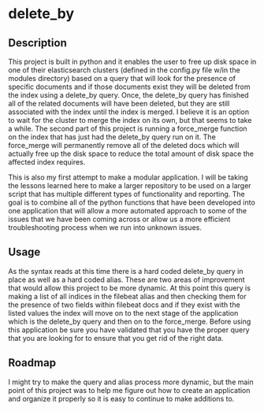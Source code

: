 # delete_by

## Description
This project is built in python and it enables the user to free up disk space in one of their elasticsearch clusters (defined in the config.py file w/in the modules directory) based on a query that will look for the presence of specific documents and if those documents exist they will be deleted from the index using a delete_by query. Once, the delete_by query has finished all of the related documents will have been deleted, but they are still associated with the index until the index is merged. I believe it is an option to wait for the cluster to merge the index on its own, but that seems to take a while. The second part of this project is running a force_merge function on the index that has just had the delete_by query run on it. The force_merge will permanently remove all of the deleted docs which will actually free up the disk space to reduce the total amount of disk space the affected index requires.

This is also my first attempt to make a modular application. I will be taking the lessons learned here to make a larger repository to be used on a larger script that has multiple different types of functionality and reporting. The goal is to combine all of the python functions that have been developed into one application that will allow a more automated approach to some of the issues that we have been coming across or allow us a more efficient troubleshooting process when we run into unknown issues.

## Usage
As the syntax reads at this time there is a hard coded delete_by query in place as well as a hard coded alias. These are two areas of improvement that would allow this project to be more dynamic. At this point this query is making a list of all indices in the filebeat alias and then checking them for the presence of two fields within filebeat docs and if they exist with the listed values the index will move on to the next stage of the application which is the delete_by query and then on to the force_merge. Before using this application be sure you have validated that you have the proper query that you are looking for to ensure that you get rid of the right data.

## Roadmap
I might try to make the query and alias process more dynamic, but the main point of this project was to help me figure out how to create an application and organize it properly so it is easy to continue to make additions to.
